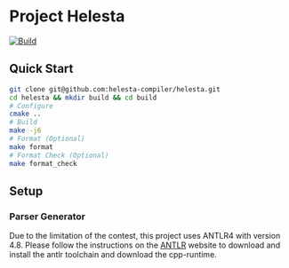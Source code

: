 # Project Helesta

[![Build](https://github.com/helesta-compiler/helesta/actions/workflows/check.yml/badge.svg)](https://github.com/helesta-compiler/helesta/actions/workflows/check.yml)

## Quick Start

```sh
git clone git@github.com:helesta-compiler/helesta.git
cd helesta && mkdir build && cd build
# Configure
cmake ..
# Build
make -j6
# Format (Optional)
make format
# Format Check (Optional)
make format_check
```

## Setup

### Parser Generator

Due to the limitation of the contest, this project uses ANTLR4 with version 4.8. Please follow the instructions on the [ANTLR](https://www.antlr.org) website to download and install the antlr toolchain and download the cpp-runtime.

